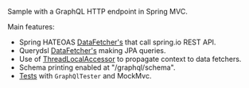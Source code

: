 Sample with a GraphQL HTTP endpoint in Spring MVC.

Main features:

 - Spring HATEOAS [DataFetcher's](src/main/java/io/spring/sample/graphql/project/ProjectDataWiring.java) that call spring.io REST API.
 - Querydsl [DataFetcher's](src/main/java/io/spring/sample/graphql/repository/ArtifactRepositoryDataWiring.java) making JPA queries.
 - Use of [ThreadLocalAccessor](src/main/java/io/spring/sample/graphql/greeting/RequestAttributesAccessor.java) to propagate context to data fetchers.
 - Schema printing enabled at "/graphql/schema".
 - [Tests](src/test/java/io/spring/sample/graphql/project/MockMvcGraphQlTests.java) with `GraphQlTester` and MockMvc. 